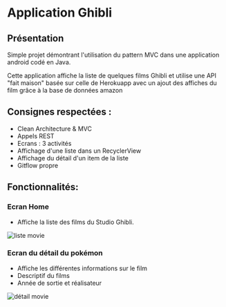 # Application Ghibli

## Présentation

Simple projet démontrant l'utilisation du pattern MVC dans une application android codé en Java.

Cette application affiche la liste de quelques films Ghibli et utilise une API "fait maison" basée sur celle de Herokuapp avec un ajout des affiches du film grâce à la base de données amazon

## Consignes respectées : 

- Clean Architecture & MVC
- Appels REST
- Ecrans : 3 activités
- Affichage d'une liste dans un RecyclerView
- Affichage du détail d'un item de la liste
- Gitflow propre


## Fonctionnalités: 

### Ecran Home 

- Affiche la liste des films du Studio Ghibli.

<img src="https://zupimages.net/up/19/14/zf91.jpg" alt="liste movie">

### Ecran du détail du pokémon

- Affiche les différentes informations sur le film 
- Descriptif du films
- Année de sortie et réalisateur

<img src="https://zupimages.net/up/19/14/uhlf.jpg" alt="détail movie">

